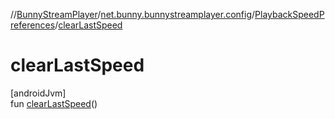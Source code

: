 //[BunnyStreamPlayer](../../../index.md)/[net.bunny.bunnystreamplayer.config](../index.md)/[PlaybackSpeedPreferences](index.md)/[clearLastSpeed](clear-last-speed.md)

# clearLastSpeed

[androidJvm]\
fun [clearLastSpeed](clear-last-speed.md)()